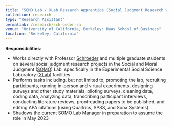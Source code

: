 ```yaml
---
title: "SOMO Lab / XLab Research Apprentice (Social Judgment Research with Co-Director Juliana Schroeder) (June 2022 - Present)"
collection: research
type: "Research Assistant"
permalink: /research/schroeder-ra
venue: "University of California, Berkeley: Haas School of Business"
location: "Berkeley, California"
---
```


__Responsibilities__:
- Works directly with Professor [Schroeder](https://julianaschroeder.com/) and multiple graduate students on several social judgment research projects in the Social and Moral Judgment ([SOMO](https://www.somolab.org/)) Lab, specifically in the Experimental Social Science Laboratory ([XLab](https://xlab.berkeley.edu/)) facilities
- Performs tasks including, but not limited to, promoting the lab, recruiting participants, running in-person and virtual experiments, designing surveys and other study materials, piloting surveys, cleaning data, coding data, analyzing data, transcribing participant interviews, conducting literature reviews, proofreading papers to be published, and editing APA citations (using Qualtrics, SPSS, and Sona Systems)
- Shadows the current SOMO Lab Manager in preparation to assume the role in May 2023
